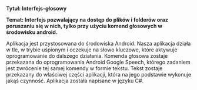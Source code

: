 <b>Tytuł: Interfejs-głosowy</b>

<b>Temat: Interfejs pozwalający na dostęp do plików i folderów oraz poruszaniu się w nich, tylko przy użyciu komend głosowych w środowisku android.</b>

Aplikacja jest przystosowana do środowiska Android. Nasza aplikacja działa w tle, w trybie uśpionym i oczekuje na słowo kluczowe, które aktywuje oprogramowanie do dalszego działania. Komenda głosowa zostaje przekazana do oprogramowania Android Google Speech, którego zadaniem jest zwrócenie tej samej komendy w formie tekstu. Tekst zostaje przekazany do właściwej części aplikacji, która na jego podstawie wykonuje jakąś czynność. Aplikacja została napisane w języku C#.










